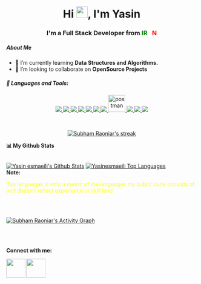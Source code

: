 <!-- <a href="#"><img width="100%" height="auto" src="https://i.imgur.com/iXuL1HG.png" height="175px"/></a> -->


<h1 align="center">Hi <img src="https://raw.githubusercontent.com/MartinHeinz/MartinHeinz/master/wave.gif" width="30px">, I'm Yasin</h1>
<h3 align="center">I'm a Full Stack Developer from <span style="color:green;">IR</span><span style="color:#fff;">A</span><span style="color:red;">N</span></h3>




<!-- ## 🙋‍♂️ About Me -->
<h5>About Me</h5>


- 🌱 I’m currently learning **Data Structures and Algorithms.**
- 👯 I’m looking to collaborate on **OpenSource Projects**

<!-- ## 🚀 Languages and Tools: -->
<h5>🚀 Languages and Tools:</h5>
<p align="center"> 
    <!-- <a href="https://www.java.com" target="_blank"> <img src="https://img.icons8.com/color/48/000000/java-coffee-cup-logo.png"/> </a> -->
    <!-- <a href="https://reactjs.org/" target="_blank"> <img src="https://img.icons8.com/color/48/000000/react-native.png"/> </a> -->
    <!-- <a href="https://spring.io/projects/spring-boot" target="_blank"> <img src="https://img.icons8.com/color/48/000000/spring-logo.png"/> </a>  -->
    <a href="https://developer.mozilla.org/en-US/docs/Web/JavaScript" target="_blank"> <img src="https://img.icons8.com/color/48/000000/javascript.png"/> </a> 
    <a href="https://www.w3.org/html/" target="_blank"> <img src="https://img.icons8.com/color/48/000000/html-5.png"/> </a> 
    <a href="https://www.w3schools.com/css/" target="_blank"> <img src="https://img.icons8.com/color/48/000000/css3.png"/> </a> 
    <a href="https://getbootstrap.com" target="_blank"> <img src="https://img.icons8.com/color/48/000000/bootstrap.png"/> </a> 
    <a href="https://sass-lang.com/documentation" target="_blank"> <img src="https://img.icons8.com/color/48/000000/sass.png"/> </a> 
    <a href="https://www.python.org" target="_blank"> <img src="https://img.icons8.com/color/48/000000/python.png"/> </a> 
    <a href="https://docs.djangoproject.com" target="_blank"> <img src="https://img.icons8.com/color/48/000000/django.png"/> </a> 
    <!-- <a style="padding-right:8px;" href="https://nodejs.org" target="_blank"> <img src="https://img.icons8.com/color/48/000000/nodejs.png"/> </a>  -->
    <!-- <a style="padding-right:8px;" href="https://www.mysql.com/" target="_blank"> <img src="https://img.icons8.com/fluent/50/000000/mysql-logo.png"/> </a> -->
    <!-- <a href="https://www.mongodb.com/" target="_blank"> <img src="https://raw.githubusercontent.com/devicons/devicon/master/icons/mongodb/mongodb-original-wordmark.svg" alt="mongodb" width="48" height="48"/> </a>  -->
    <!-- <a href="https://firebase.google.com/" target="_blank"> <img src="https://img.icons8.com/color/48/000000/firebase.png"/> </a>  -->
    <a href="https://postman.com" target="_blank"> <img src="https://www.vectorlogo.zone/logos/getpostman/getpostman-icon.svg" alt="postman" width="45" height="45"/> </a>   
    <a href="https://git-scm.com/" target="_blank"> <img src="https://img.icons8.com/color/48/000000/git.png"/> </a> 
    <!-- <a href="https://www.jenkins.io" target="_blank"> <img src="https://www.vectorlogo.zone/logos/jenkins/jenkins-icon.svg" alt="jenkins" width="48" height="48"/> </a> 
    <a href="https://redux.js.org" target="_blank"> <img src="https://img.icons8.com/color/48/000000/redux.png"/> </a>
    <a href="https://expressjs.com" target="_blank"> <img src="https://raw.githubusercontent.com/devicons/devicon/master/icons/express/express-original-wordmark.svg" alt="express" width="40" height="40"/> </a> -->
    <a href="#" target="_blank"> <img src="https://img.icons8.com/color/48/000000/visual-studio-code-2019.png"/> </a>
    <a href="#" target="_blank"> <img src="https://img.icons8.com/color/48/000000/figma.png"/> </a>

</p>

<!-- [![React Badge](https://img.shields.io/badge/-React-61DBFB?style=for-the-badge&labelColor=black&logo=react&logoColor=61DBFB)](#)  [![Javascript Badge](https://img.shields.io/badge/-Javascript-F0DB4F?style=for-the-badge&labelColor=black&logo=javascript&logoColor=F0DB4F)](#) [![Typescript Badge](https://img.shields.io/badge/-Typescript-007acc?style=for-the-badge&labelColor=black&logo=typescript&logoColor=007acc)](#) [![Nodejs Badge](https://img.shields.io/badge/-Nodejs-3C873A?style=for-the-badge&labelColor=black&logo=node.js&logoColor=3C873A)](#) [![GraphQL Badge](https://img.shields.io/badge/-GraphQl-e535ab?style=for-the-badge&labelColor=black&logo=node.js&logoColor=e535ab)](#) -->
<br/>

<p align="center">
    <a href="https://github.com/yasinesmaeili2">
        <img title="🔥 Get streak stats for your profile at git.io/streak-stats" alt="Subham Raoniar's streak" src="https://github-readme-streak-stats.herokuapp.com/?user=yasinesmaeili2&theme=black-ice&hide_border=true&stroke=0000&background=060A0CD0"/>
    </a>

<!-- ## 📊 My Github Stats -->
<p><b>📊 My Github Stats</b></p>

  <br/>
    <a href="https://github.com/yasinesmaeili2"><img alt="Yasin esmaeili's Github Stats" src="https://github-readme-stats.vercel.app/api?username=yasinesmaeili2&show_icons=true&count_private=true&theme=react&hide_border=true&bg_color=0D1117" /></a>
  <a href="https://github.com/yasinesmaeili2"><img alt="Yasinesmaeili Top Languages" src="https://github-readme-stats.vercel.app/api/top-langs/?username=yasinesmaeili2&langs_count=8&count_private=true&layout=compact&theme=react&hide_border=true&bg_color=0D1117" /></a>
  <br/>
  <b>Note:</b><p style="color:yellow;">Top languages is only a metric of the languages my public code consists of and doesn't reflect experience or skill level.</p>

</p>

<br/>
<br/>

<a href="https://github.com/yasinesmaeili2"><img alt="Subham Raoniar's Activity Graph" src="https://activity-graph.herokuapp.com/graph?username=yasinesmaeili2&bg_color=0D1117&color=5BCDEC&line=5BCDEC&point=FFFFFF&hide_border=true" /></a>

<br/>
<br/>

<!-- ## Connect with me: -->
<p><b>Connect with me:</></p>
<p align="left">
<a href = "https://twitter.com/yasirooz1"><img width="50px" src="https://img.icons8.com/nolan/64/twitter.png"/></a>
<a href = "https://www.instagram.com/yasirooz/"><img width="50px" src="https://img.icons8.com/nolan/64/instagram-new.png"/></a>


</p>

<!-- ## ❤ Views and Followers
<a href="https://github.com/Meghna-DAS/github-profile-views-counter">
    <img src="https://komarev.com/ghpvc/?username=yasinesmaeili2">
</a>
<a href="https://github.com/yasinesmaeili2?tab=followers"><img src="https://img.shields.io/github/followers/SubhamRaoniar28?label=Followers&style=social" alt="GitHub Badge"></a> -->
